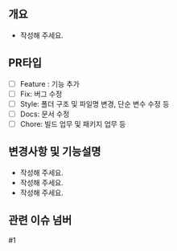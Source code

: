 ## 개요

- 작성해 주세요.
  
## PR타입

- [ ] Feature : 기능 추가
- [ ] Fix: 버그 수정
- [ ] Style: 폴더 구조 및 파일명 변경, 단순 변수 수정 등
- [ ] Docs: 문서 수정
- [ ] Chore: 빌드 업무 및 패키지 업무 등

## 변경사항 및 기능설명

- 작성해 주세요.
- 작성해 주세요.
- 작성해 주세요.

## 관련 이슈 넘버

#1
